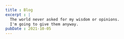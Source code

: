 ```yaml
---
title : Blog
excerpt : |
  The world never asked for my wisdom or opinions.
  I'm going to give them anyway.
pubDate : 2021-10-05
---
```

